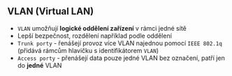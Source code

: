 ## VLAN (Virtual LAN)

- `VLAN` umožňují **logické oddělení zařízení** v rámci jedné sítě
- Lepší bezpečnost, rozdělení například podle oddělení
- `Trunk porty` - řenášejí provoz více VLAN najednou pomocí `IEEE 802.1q` (přidává rámcům hlavičku s identifikátorem `VLAN`)
- `Access porty` - přenášejí data pouze jedné VLAN bez označení, patří jen do **jedné** VLAN

